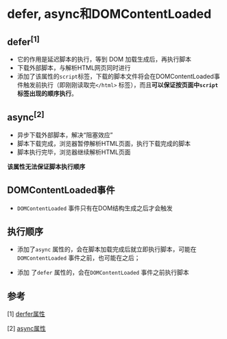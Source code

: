 # defer, async和DOMContentLoaded

## defer<sup>[1]</sup>

* 它的作用是延迟脚本的执行，等到 DOM 加载生成后，再执行脚本
* 下载外部脚本，与解析HTML网页同时进行
* 添加了该属性的`script`标签，下载的脚本文件将会在DOMContentLoaded事件触发前执行（即刚刚读取完`</html>` 标签），而且**可以保证按页面中`script` 标签出现的顺序执行**。

## async<sup>[2]</sup>

* 异步下载外部脚本，解决“阻塞效应”
* 脚本下载完成，浏览器暂停解析HTML页面，执行下载完成的脚本
* 脚本执行完毕，浏览器继续解析HTML页面

**该属性无法保证脚本执行顺序**

## DOMContentLoaded事件

* `DOMContentLoaded` 事件只有在DOM结构生成之后才会触发



## 执行顺序

* 添加了`async` 属性的，会在脚本加载完成后就立即执行脚本，可能在`DOMContentLoaded` 事件之前，也可能在之后；

* 添加 了`defer` 属性的，会在`DOMContentLoaded` 事件之前执行脚本

## 参考

[1] [derfer属性](https://wangdoc.com/javascript/bom/engine.html#defer-%E5%B1%9E%E6%80%A7) 

[2] [async属性](https://wangdoc.com/javascript/bom/engine.html#async-%E5%B1%9E%E6%80%A7)